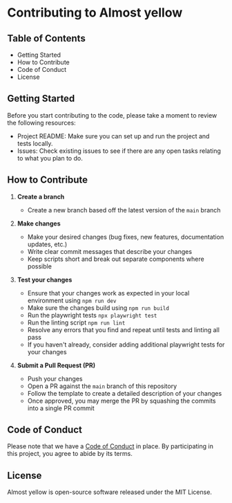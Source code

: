 # Contributing to Almost yellow

## Table of Contents

- Getting Started
- How to Contribute
- Code of Conduct
- License

## Getting Started

Before you start contributing to the code, please take a moment to review the following resources:

- Project README: Make sure you can set up and run the project and tests locally.
- Issues: Check existing issues to see if there are any open tasks relating to what you plan to do.

## How to Contribute

1. **Create a branch**

   - Create a new branch based off the latest version of the `main` branch

2. **Make changes**

   - Make your desired changes (bug fixes, new features, documentation updates, etc.)
   - Write clear commit messages that describe your changes
   - Keep scripts short and break out separate components where possible

3. **Test your changes**

   - Ensure that your changes work as expected in your local environment using `npm run dev`
   - Make sure the changes build using `npm run build`
   - Run the playwright tests `npx playwright test`
   - Run the linting script `npm run lint`
   - Resolve any errors that you find and repeat until tests and linting all pass
   - If you haven't already, consider adding additional playwright tests for your changes

4. **Submit a Pull Request (PR)**
   - Push your changes
   - Open a PR against the `main` branch of this repository
   - Follow the template to create a detailed description of your changes
   - Once approved, you may merge the PR by squashing the commits into a single PR commit

## Code of Conduct

Please note that we have a [Code of Conduct](https://github.com/cjrace/almostyellow?tab=coc-ov-file) in place. By participating in this project, you agree to abide by its terms.

## License

Almost yellow is open-source software released under the MIT License.

